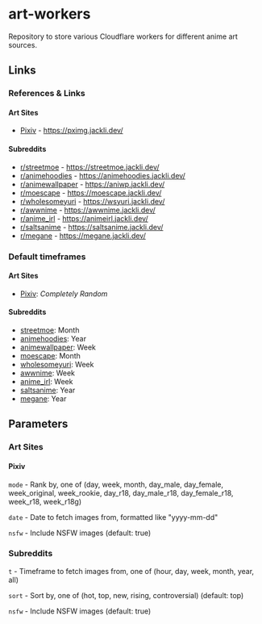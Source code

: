 # art-workers

Repository to store various Cloudflare workers for different anime art sources.

## Links

### References & Links

#### Art Sites

- [Pixiv](https://www.pixiv.net/) - https://pximg.jackli.dev/

#### Subreddits

- [r/streetmoe](https://www.reddit.com/r/streetmoe/) - https://streetmoe.jackli.dev/
- [r/animehoodies](https://www.reddit.com/r/animehoodies/) - https://animehoodies.jackli.dev/
- [r/animewallpaper](https://www.reddit.com/r/animewallpaper/) - https://aniwp.jackli.dev/
- [r/moescape](https://www.reddit.com/r/moescape/) - https://moescape.jackli.dev/
- [r/wholesomeyuri](https://www.reddit.com/r/wholesomeyuri/) - https://wsyuri.jackli.dev/
- [r/awwnime](https://www.reddit.com/r/awwnime/) - https://awwnime.jackli.dev/
- [r/anime_irl](https://www.reddit.com/r/anime_irl/) - https://animeirl.jackli.dev/
- [r/saltsanime](https://www.reddit.com/r/saltsanime/) - https://saltsanime.jackli.dev/
- [r/megane](https://www.reddit.com/r/megane/) - https://megane.jackli.dev/

### Default timeframes

#### Art Sites

- [Pixiv](https://pximg.jackli.dev/): *Completely Random*

#### Subreddits

- [streetmoe](https://streetmoe.jackli.dev/): Month
- [animehoodies](https://animehoodies.jackli.dev/): Year
- [animewallpaper](https://aniwp.jackli.dev/): Week
- [moescape](https://moescape.jackli.dev/): Month
- [wholesomeyuri](https://wsyuri.jackli.dev/): Week
- [awwnime](https://awwnime.jackli.dev/): Week
- [anime_irl](https://animeirl.jackli.dev/): Week
- [saltsanime](https://saltsanime.jackli.dev/): Year
- [megane](https://megane.jackli.dev/): Year

## Parameters

### Art Sites

#### Pixiv

`mode` - Rank by, one of (day, week, month, day_male, day_female, week_original, week_rookie, day_r18, day_male_r18, day_female_r18, week_r18, week_r18g)

`date` - Date to fetch images from, formatted like "yyyy-mm-dd"

`nsfw` - Include NSFW images (default: true)

### Subreddits

`t` - Timeframe to fetch images from, one of (hour, day, week, month, year, all)

`sort` - Sort by, one of (hot, top, new, rising, controversial) (default: top)

`nsfw` - Include NSFW images (default: true)

